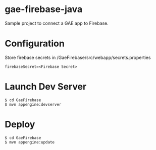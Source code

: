# gae-firebase-java
Sample project to connect a GAE app to Firebase.

# Configuration
Store firebase secrets in /GaeFirebase/src/webapp/secrets.properties
```
firebaseSecret=<Firebase Secret>
```

# Launch Dev Server
```
$ cd GaeFirebase
$ mvn appengine:devserver
```

# Deploy
```
$ cd GaeFirebase
$ mvn appengine:update
```
